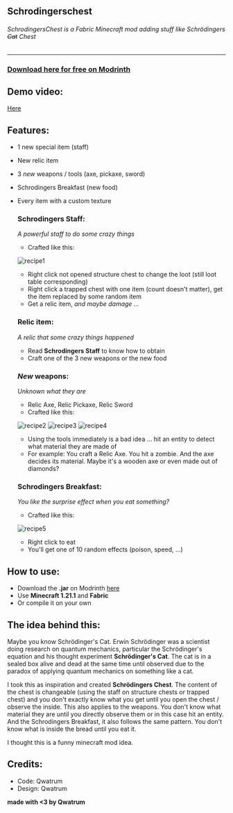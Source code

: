 Schrodingerschest
------------

###### SchrodingersChest is a Fabric Minecraft mod adding stuff like Schrödingers ~~Cat~~ Chest

------------
### [Download here for free on Modrinth](https://modrinth.com/mod/schrodingers-chest "Modrinth")


## Demo video:
[Here](https://youtu.be/w-caBmNzTTA)

## Features:
* 1 new special item (staff)
* New relic item
* 3 *new* weapons / tools (axe, pickaxe, sword)
* Schrodingers Breakfast (new food)
* Every item with a custom texture

    ### Schrodingers Staff:
  _A powerful staff to do some crazy things_
  * Crafted like this:
  
  ![recipe1](https://cloud-dbb7p5a52-hack-club-bot.vercel.app/0pic__1_.png)
  * Right click not opened structure chest to change the loot (still loot table corresponding)
  * Right click a trapped chest with one item (count doesn't matter), get the item replaced by some random item
  * Get a relic item, _and maybe damage ..._
  
  ### Relic item:
    _A relic that some crazy things happened_
    * Read **Schrodingers Staff** to know how to obtain
    * Craft one of the 3 new weapons or the new food

  ### *New* weapons:
    _Unknown what they are_
  * Relic Axe, Relic Pickaxe, Relic Sword
  * Crafted like this:
  
  ![recipe2](https://cloud-px7lle62h-hack-club-bot.vercel.app/0pic__4_.png)
  ![recipe3](https://cloud-ra70330y8-hack-club-bot.vercel.app/0pic__2_.png)
  ![recipe4](https://cloud-nyaw3y9zo-hack-club-bot.vercel.app/0pic__3_.png)

  * Using the tools immediately is a bad idea ... hit an entity to detect what material they are made of
  * For example: You craft a Relic Axe. You hit a zombie. And the axe decides its material. Maybe it's a wooden axe or even made out of diamonds?
  
  ### Schrodingers Breakfast:
    _You like the surprise effect when you eat something?_
  * Crafted like this:
  
  ![recipe5](https://cloud-5bk5e4sjh-hack-club-bot.vercel.app/0pic__5_.png)
  * Right click to eat
  * You'll get one of 10 random effects (poison, speed, ...)

## How to use:
* Download the **.jar** on Modrinth [here](https://modrinth.com/mod/schrodingers-chest "Modrinth")
* Use **Minecraft 1.21.1** and **Fabric**
* Or compile it on your own

## The idea behind this:
Maybe you know Schrödinger's Cat. Erwin Schrödinger was a scientist doing research on quantum mechanics, particular the Schrödinger's equation and his thought experiment **Schrödinger's Cat**.
The cat is in a sealed box alive and dead at the same time until observed due to the paradox of applying quantum mechanics on something like a cat.

I took this as inspiration and created **Schrödingers Chest**. The content of the chest is changeable (using the staff on structure chests or trapped chest) and you don't exactly know what you get until you open the chest / observe the inside.
This also applies to the weapons. You don't know what material they are until you directly observe them or in this case hit an entity. And the Schrodingers Breakfast, it also follows the same pattern. You don't know what is inside the bread until you eat it.

I thought this is a funny minecraft mod idea.


## Credits:
* Code: Qwatrum
* Design: Qwatrum

**made with <3 by Qwatrum**